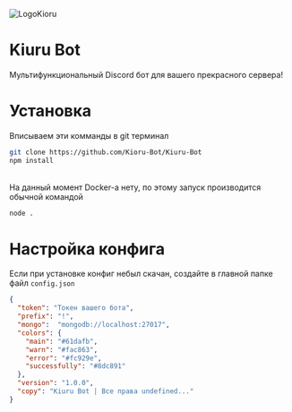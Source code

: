 ![LogoKioru](https://github.com/Kioru-Bot/Kiuru-Bot/blob/main/KioruLogo.png)
# Kiuru Bot

Мультифункциональный Discord бот для вашего прекрасного сервера!

# Установка
Вписываем эти комманды в git терминал <br>
```bash
git clone https://github.com/Kioru-Bot/Kiuru-Bot
npm install
```
<br> На данный момент Docker-а нету, по этому запуск производится обычной командой
```bash
node .
```

# Настройка конфига
Если при установке конфиг небыл скачан, создайте в главной папке файл `config.json`
```json
{
  "token": "Токен вашего бота",
  "prefix": "!",
  "mongo":  "mongodb://localhost:27017",
  "colors": {
    "main": "#61dafb",
    "warn": "#fac863",
    "error": "#fc929e",
    "successfully": "#8dc891"
  },
  "version": "1.0.0",
  "copy": "Kiuru Bot | Все права undefined..."
}
```


